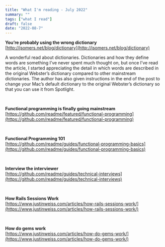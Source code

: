 ```yaml
---
title: "What I'm reading - July 2022"
summary: ""
tags: ["what I read"]
draft: false 
date: "2022-08-7"
---
```


**You’re probably using the wrong dictionary**<br/>
[http://jsomers.net/blog/dictionary](http://jsomers.net/blog/dictionary)

A wonderful read about dictionaries. Dictionaries and how they define words are something I’ve never spent much thought on, but once I’ve read the article, I started appreciating the detail in which words are described in the original Webster’s dictionary compared to other mainstream dictionaries. The author has also given instructions in the end of the post to change your Mac’s default dictionary to the original Webster’s dictionary so that you can use it from Spotlight.

<br/>

****Functional programming is finally going mainstream**** <br/>
[https://github.com/readme/featured/functional-programming](https://github.com/readme/featured/functional-programming)

<br/>

**Functional Programming 101**<br/>
[https://github.com/readme/guides/functional-programming-basics](https://github.com/readme/guides/functional-programming-basics)

<br/>

**Interview the interviewer**<br/>
[https://github.com/readme/guides/technical-interviews](https://github.com/readme/guides/technical-interviews)

<br/>

**How Rails Sessions Work**<br/>
[https://www.justinweiss.com/articles/how-rails-sessions-work/](https://www.justinweiss.com/articles/how-rails-sessions-work/)

<br/>

**How do gems work**<br/>
[https://www.justinweiss.com/articles/how-do-gems-work/](https://www.justinweiss.com/articles/how-do-gems-work/)

<br/>
